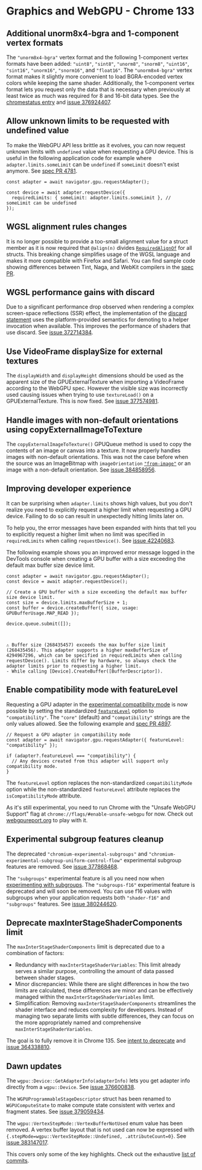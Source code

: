 # Graphics and WebGPU - Chrome 133

## Additional unorm8x4-bgra and 1-component vertex formats

The `"unorm8x4-bgra"` vertex format and the following 1-component vertex formats have been added: `"uint8"`, `"sint8"`, `"unorm8"`, `"snorm8"`, `"uint16"`, `"sint16"`, `"unorm16"`, `"snorm16"`, and `"float16"`. The `"unorm8x4-bgra"` vertex format makes it slightly more convenient to load BGRA-encoded vertex colors while keeping the same shader. Additionally, the 1-component vertex format lets you request only the data that is necessary when previously at least twice as much was required for 8 and 16-bit data types. See the [chromestatus entry](https://chromestatus.com/feature/4609840973086720) and [issue 376924407](https://issues.chromium.org/issues/376924407).


## Allow unknown limits to be requested with undefined value

To make the WebGPU API less brittle as it evolves, you can now request unknown limits with `undefined` value when requesting a GPU device. This is useful in the following application code for example where `adapter.limits.someLimit` can be `undefined` if `someLimit` doesn't exist anymore. See [spec PR 4781](https://github.com/gpuweb/gpuweb/pull/4781).
    
    
    const adapter = await navigator.gpu.requestAdapter();
    
    const device = await adapter.requestDevice({
      requiredLimits: { someLimit: adapter.limits.someLimit }, // someLimit can be undefined
    });
    


## WGSL alignment rules changes

It is no longer possible to provide a too-small alignment value for a struct member as it is now required that `@align(n)` divides [`RequiredAlignOf`](https://gpuweb.github.io/gpuweb/wgsl/#requiredalignof) for all structs. This breaking change simplifies usage of the WGSL language and makes it more compatible with Firefox and Safari. You can find sample code showing differences between Tint, Naga, and WebKit compilers in the [spec PR](https://github.com/gpuweb/gpuweb/pull/4978).


## WGSL performance gains with discard

Due to a significant performance drop observed when rendering a complex screen-space reflections (SSR) effect, the implementation of the [discard statement](https://gpuweb.github.io/gpuweb/wgsl/#discard-statement) uses the platform-provided semantics for demoting to a helper invocation when available. This improves the performance of shaders that use discard. See [issue 372714384](https://issues.chromium.org/372714384).


## Use VideoFrame displaySize for external textures

The `displayWidth` and `displayHeight` dimensions should be used as the apparent size of the GPUExternalTexture when importing a VideoFrame according to the WebGPU spec. However the visible size was incorrectly used causing issues when trying to use `textureLoad()` on a GPUExternalTexture. This is now fixed. See [issue 377574981](https://issues.chromium.org/issues/377574981).


## Handle images with non-default orientations using copyExternalImageToTexture

The `copyExternalImageToTexture()` GPUQueue method is used to copy the contents of an image or canvas into a texture. It now properly handles images with non-default orientations. This was not the case before when the source was an ImageBitmap with `imageOrientation` [`"from-image"`](https://developer.mozilla.org/docs/Web/API/Window/createImageBitmap#from-image) or an image with a non-default orientation. See [issue 384858956](https://issues.chromium.org/issues/384858956).


## Improving developer experience

It can be surprising when `adapter.limits` shows high values, but you don't realize you need to explicitly request a higher limit when requesting a GPU device. Failing to do so can result in unexpectedly hitting limits later on.

To help you, the error messages have been expanded with hints that tell you to explicitly request a higher limit when no limit was specified in `requiredLimits` when calling `requestDevice()`. See [issue 42240683](https://issues.chromium.org/issues/42240683).

The following example shows you an improved error message logged in the DevTools console when creating a GPU buffer with a size exceeding the default max buffer size device limit.
    
    
    const adapter = await navigator.gpu.requestAdapter();
    const device = await adapter.requestDevice();
    
    // Create a GPU buffer with a size exceeding the default max buffer size device limit.
    const size = device.limits.maxBufferSize + 1;
    const buffer = device.createBuffer({ size, usage: GPUBufferUsage.MAP_READ });
    
    device.queue.submit([]);
    
    
    
    ⚠️ Buffer size (268435457) exceeds the max buffer size limit (268435456). This adapter supports a higher maxBufferSize of 4294967296, which can be specified in requiredLimits when calling requestDevice(). Limits differ by hardware, so always check the adapter limits prior to requesting a higher limit.
    - While calling [Device].CreateBuffer([BufferDescriptor]).


## Enable compatibility mode with featureLevel

Requesting a GPU adapter in the [experimental compatibility mode](https://github.com/gpuweb/gpuweb/blob/main/proposals/compatibility-mode.md#webgpu-spec-changes) is now possible by setting the standardized [`featureLevel`](https://gpuweb.github.io/gpuweb/#dom-gpurequestadapteroptions-featurelevel) option to `"compatibility"`. The `"core"` (default) and `"compatibility"` strings are the only values allowed. See the following example and [spec PR 4897](https://github.com/gpuweb/gpuweb/pull/4897).
    
    
    // Request a GPU adapter in compatibility mode
    const adapter = await navigator.gpu.requestAdapter({ featureLevel: "compatibility" });
    
    if (adapter?.featureLevel === "compatibility") {
      // Any devices created from this adapter will support only compatibility mode.
    }
    

The `featureLevel` option replaces the non-standardized `compatibilityMode` option while the non-standardized `featureLevel` attribute replaces the `isCompatibilityMode` attribute.

As it's still experimental, you need to run Chrome with the "Unsafe WebGPU Support" flag at `chrome://flags/#enable-unsafe-webgpu` for now. Check out [webgpureport.org](https://webgpureport.org) to play with it.


## Experimental subgroup features cleanup

The deprecated `"chromium-experimental-subgroups"` and `"chromium-experimental-subgroup-uniform-control-flow"` experimental subgroup features are removed. See [issue 377868468](https://issues.chromium.org/issues/377868468).

The `"subgroups"` experimental feature is all you need now when [experimenting with subgroups](/blog/new-in-webgpu-128#experimenting_with_subgroups). The `"subgroups-f16"` experimental feature is deprecated and will soon be removed. You can use f16 values with subgroups when your application requests both `"shader-f16"` and `"subgroups"` features. See [issue 380244620](https://issues.chromium.org/issues/380244620).


## Deprecate maxInterStageShaderComponents limit

The `maxInterStageShaderComponents` limit is deprecated due to a combination of factors:

  * Redundancy with `maxInterStageShaderVariables`: This limit already serves a similar purpose, controlling the amount of data passed between shader stages.
  * Minor discrepancies: While there are slight differences in how the two limits are calculated, these differences are minor and can be effectively managed within the `maxInterStageShaderVariables` limit.
  * Simplification: Removing `maxInterStageShaderComponents` streamlines the shader interface and reduces complexity for developers. Instead of managing two separate limits with subtle differences, they can focus on the more appropriately named and comprehensive `maxInterStageShaderVariables`.

The goal is to fully remove it in Chrome 135. See [intent to deprecate](https://groups.google.com/a/chromium.org/g/blink-dev/c/i5oJu9lZPAk) and [issue 364338810](https://issues.chromium.org/issues/364338810).


## Dawn updates

The `wgpu::Device::GetAdapterInfo(adapterInfo)` lets you get adapter info directly from a `wgpu::Device`. See [issue 376600838](https://issues.chromium.org/issues/376600838).

The `WGPUProgrammableStageDescriptor` struct has been renamed to `WGPUComputeState` to make compute state consistent with vertex and fragment states. See [issue 379059434](https://issues.chromium.org/issues/379059434).

The `wgpu::VertexStepMode::VertexBufferNotUsed` enum value has been removed. A vertex buffer layout that is not used can now be expressed with `{.stepMode=wgpu::VertexStepMode::Undefined, .attributeCount=0}`. See [issue 383147017](https://issues.chromium.org/issues/383147017).

This covers only some of the key highlights. Check out the exhaustive [list of commits](https://dawn.googlesource.com/dawn/+log/chromium/6834..chromium/6943?n=1000).